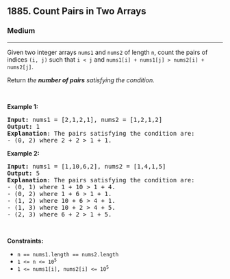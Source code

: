 <h2>1885. Count Pairs in Two Arrays</h2><h3>Medium</h3><hr><div><p>Given two integer arrays <code>nums1</code> and <code>nums2</code> of length <code>n</code>, count the pairs of indices <code>(i, j)</code> such that <code>i &lt; j</code> and <code>nums1[i] + nums1[j] &gt; nums2[i] + nums2[j]</code>.</p>

<p>Return <em>the <strong>number of pairs</strong> satisfying the condition.</em></p>

<p>&nbsp;</p>
<p><strong>Example 1:</strong></p>

<pre><strong>Input:</strong> nums1 = [2,1,2,1], nums2 = [1,2,1,2]
<strong>Output:</strong> 1
<strong>Explanation</strong>: The pairs satisfying the condition are:
- (0, 2) where 2 + 2 &gt; 1 + 1.</pre>

<p><strong>Example 2:</strong></p>

<pre><strong>Input:</strong> nums1 = [1,10,6,2], nums2 = [1,4,1,5]
<strong>Output:</strong> 5
<strong>Explanation</strong>: The pairs satisfying the condition are:
- (0, 1) where 1 + 10 &gt; 1 + 4.
- (0, 2) where 1 + 6 &gt; 1 + 1.
- (1, 2) where 10 + 6 &gt; 4 + 1.
- (1, 3) where 10 + 2 &gt; 4 + 5.
- (2, 3) where 6 + 2 &gt; 1 + 5.
</pre>

<p>&nbsp;</p>
<p><strong>Constraints:</strong></p>

<ul>
	<li><code>n == nums1.length == nums2.length</code></li>
	<li><code>1 &lt;= n &lt;= 10<sup>5</sup></code></li>
	<li><code>1 &lt;= nums1[i], nums2[i] &lt;= 10<sup>5</sup></code></li>
</ul>
</div>